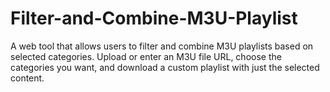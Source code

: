 # Filter-and-Combine-M3U-Playlist
A web tool that allows users to filter and combine M3U playlists based on selected categories. Upload or enter an M3U file URL, choose the categories you want, and download a custom playlist with just the selected content.
